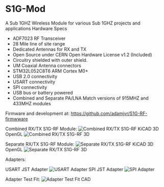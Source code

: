 # S1G-Mod
A Sub 1GHZ Wireless Module for various Sub 1GHZ projects and applications
Hardware Specs
- ADF7023 RF Transceiver
- 28 Mile line of site range
- Dedicated Antennas for RX and TX
- Open Source under CERN Open Hardware License v1.2 (Included)
- Circuitry shielded with outer shield.
- UM Coaxial Antenna connectors
- STM32L052C8T6 ARM Cortex M0+
- USB 2.0 connectivity
- USART connectivity
- SPI connectivity
- USB bus or battery powered
- Combined and Separate PA/LNA Match versions of 915MHZ and 433MHZ modules

Firmware and development at:
https://github.com/adamjvr/S1G-RF-firmwware

Combined RX/TX S1G-RF Module:
![Combined RX/TX S1G-RF](/img/S1G-RF_915_combinedRXTX_2D.png)
KiCAD 3D OpenGL
![Combined RX/TX S1G-RF 3D](/img/S1G-RF_915_combinedRXTX_opengl.png)

Separate RX/TX S1G-RF Module:
![Separate RX/TX S1G-RF](/img/S1G-RF_915_separateTXRX_2D.png)
KiCAD 3D OpenGL
![Separate RX/TX S1G-RF 3D](/img/S1G-RF_915_combinedRXTX_opengl.png)

Adapters:

USART JST Adapter
![USART Adapter](/img/USART_Adapter.png)
SPI JST Adapter
![SPI Adapter](/img/SPI_Adapter.png)

Adapter Test Fit:
![Adapter Test Fit CAD](/img/Adapter3DTestOnShape.png)
